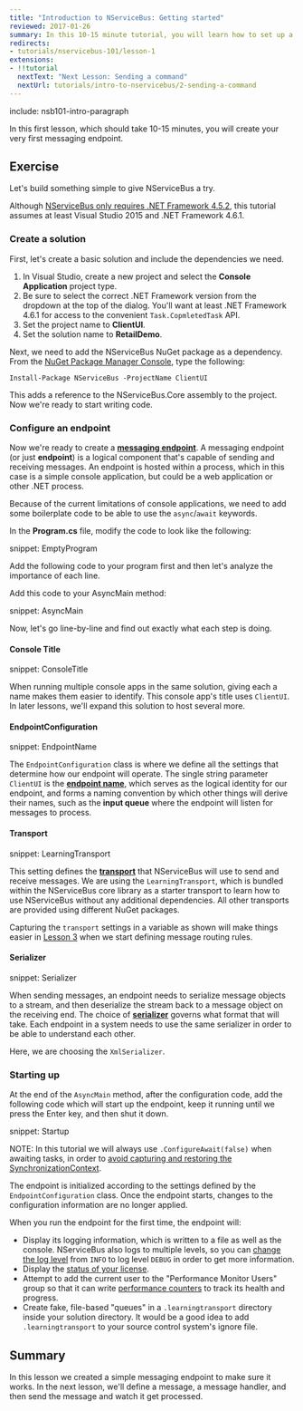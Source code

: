 ```yaml
---
title: "Introduction to NServiceBus: Getting started"
reviewed: 2017-01-26
summary: In this 10-15 minute tutorial, you will learn how to set up a development machine for NServiceBus and create your very first messaging endpoint.
redirects:
- tutorials/nservicebus-101/lesson-1
extensions:
- !!tutorial
  nextText: "Next Lesson: Sending a command"
  nextUrl: tutorials/intro-to-nservicebus/2-sending-a-command
---
```


include: nsb101-intro-paragraph

In this first lesson, which should take 10-15 minutes, you will create your very first messaging endpoint.


## Exercise

Let's build something simple to give NServiceBus a try.

Although [NServiceBus only requires .NET Framework 4.5.2](/nservicebus/operations/dotnet-framework-version-requirements.md), this tutorial assumes at least Visual Studio 2015 and .NET Framework 4.6.1.


### Create a solution

First, let's create a basic solution and include the dependencies we need.

 1. In Visual Studio, create a new project and select the **Console Application** project type.
 1. Be sure to select the correct .NET Framework version from the dropdown at the top of the dialog. You'll want at least .NET Framework 4.6.1 for access to the convenient `Task.CopmletedTask` API.
 1. Set the project name to **ClientUI**.
 1. Set the solution name to **RetailDemo**.

Next, we need to add the NServiceBus NuGet package as a dependency. From the [NuGet Package Manager Console](https://docs.microsoft.com/en-us/nuget/tools/package-manager-console), type the following:

```
Install-Package NServiceBus -ProjectName ClientUI
```

This adds a reference to the NServiceBus.Core assembly to the project. Now we're ready to start writing code.


### Configure an endpoint

Now we're ready to create a [**messaging endpoint**](/nservicebus/endpoints/). A messaging endpoint (or just **endpoint**) is a logical component that's capable of sending and receiving messages. An endpoint is hosted within a process, which in this case is a simple console application, but could be a web application or other .NET process.

Because of the current limitations of console applications, we need to add some boilerplate code to be able to use the `async`/`await` keywords.

In the **Program.cs** file, modify the code to look like the following:

snippet: EmptyProgram

Add the following code to your program first and then let's analyze the importance of each line.

Add this code to your AsyncMain method:

snippet: AsyncMain

Now, let's go line-by-line and find out exactly what each step is doing.


#### Console Title

snippet: ConsoleTitle

When running multiple console apps in the same solution, giving each a name makes them easier to identify. This console app's title uses `ClientUI`. In later lessons, we'll expand this solution to host several more.


#### EndpointConfiguration

snippet: EndpointName

The `EndpointConfiguration` class is where we define all the settings that determine how our endpoint will operate. The single string parameter `ClientUI` is the [**endpoint name**](/nservicebus/endpoints/specify-endpoint-name.md), which serves as the logical identity for our endpoint, and forms a naming convention by which other things will derive their names, such as the **input queue** where the endpoint will listen for messages to process.


#### Transport

snippet: LearningTransport

This setting defines the [**transport**](/transports/) that NServiceBus will use to send and receive messages. We are using the `LearningTransport`, which is bundled within the NServiceBus core library as a starter transport to learn how to use NServiceBus without any additional dependencies. All other transports are provided using different NuGet packages.

Capturing the `transport` settings in a variable as shown will make things easier in [Lesson 3](../3-multiple-endpoints/) when we start defining message routing rules.


#### Serializer

snippet: Serializer

When sending messages, an endpoint needs to serialize message objects to a stream, and then deserialize the stream back to a message object on the receiving end. The choice of [**serializer**](/nservicebus/serialization/) governs what format that will take. Each endpoint in a system needs to use the same serializer in order to be able to understand each other.

Here, we are choosing the `XmlSerializer`.


### Starting up

At the end of the `AsyncMain` method, after the configuration code, add the following code which will start up the endpoint, keep it running until we press the Enter key, and then shut it down.

snippet: Startup

NOTE: In this tutorial we will always use `.ConfigureAwait(false)` when awaiting tasks, in order to [avoid capturing and restoring the SynchronizationContext](/nservicebus/handlers/async-handlers.md#usage-of-configureawait).

The endpoint is initialized according to the settings defined by the `EndpointConfiguration` class. Once the endpoint starts, changes to the configuration information are no longer applied.

When you run the endpoint for the first time, the endpoint will:

 * Display its logging information, which is written to a file as well as the console. NServiceBus also logs to multiple levels, so you can [change the log level](/nservicebus/logging/) from `INFO` to log level `DEBUG` in order to get more information.
 * Display the [status of your license](/nservicebus/licensing/).
 * Attempt to add the current user to the "Performance Monitor Users" group so that it can write [performance counters](/nservicebus/operations/performance-counters.md) to track its health and progress.
 * Create fake, file-based "queues" in a `.learningtransport` directory inside your solution directory. It would be a good idea to add `.learningtransport` to your source control system's ignore file.


## Summary

In this lesson we created a simple messaging endpoint to make sure it works. In the next lesson, we'll define a message, a message handler, and then send the message and watch it get processed.
